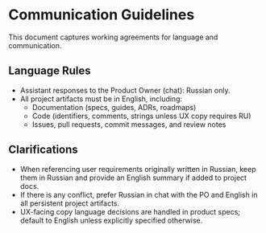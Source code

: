 # Communication Guidelines

This document captures working agreements for language and communication.

## Language Rules

- Assistant responses to the Product Owner (chat): Russian only.
- All project artifacts must be in English, including:
  - Documentation (specs, guides, ADRs, roadmaps)
  - Code (identifiers, comments, strings unless UX copy requires RU)
  - Issues, pull requests, commit messages, and review notes

## Clarifications

- When referencing user requirements originally written in Russian, keep them in Russian and provide an English summary if added to project docs.
- If there is any conflict, prefer Russian in chat with the PO and English in all persistent project artifacts.
- UX-facing copy language decisions are handled in product specs; default to English unless explicitly specified otherwise.

